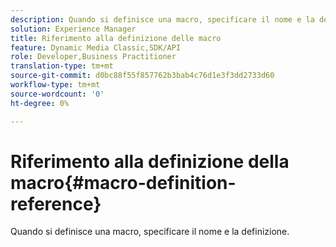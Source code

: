 ```yaml
---
description: Quando si definisce una macro, specificare il nome e la definizione.
solution: Experience Manager
title: Riferimento alla definizione delle macro
feature: Dynamic Media Classic,SDK/API
role: Developer,Business Practitioner
translation-type: tm+mt
source-git-commit: d0bc88f55f857762b3bab4c76d1e3f3dd2733d60
workflow-type: tm+mt
source-wordcount: '0'
ht-degree: 0%

---
```



# Riferimento alla definizione della macro{#macro-definition-reference}

Quando si definisce una macro, specificare il nome e la definizione.


